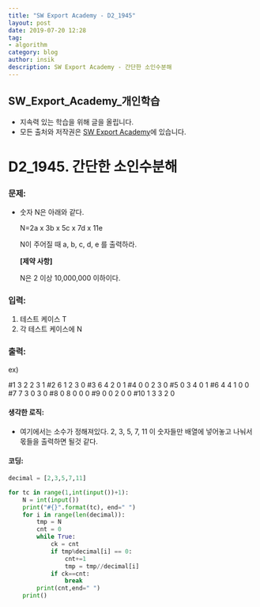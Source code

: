 ```yaml
---
title: "SW Export Academy - D2_1945"
layout: post
date: 2019-07-20 12:28
tag:
- algorithm
category: blog
author: insik
description: SW Export Academy - 간단한 소인수분해
---
```


## SW_Export_Academy_개인학습

- 지속력 있는 학습을 위해 글을 올립니다.
- 모든 출처와 저작권은 [SW Export Academy][출처]에 있습니다.



# D2_1945. 간단한 소인수분해

### 문제:

- 숫자 N은 아래와 같다.

  N=2a x 3b x 5c x 7d x 11e

  N이 주어질 때 a, b, c, d, e 를 출력하라.

  **[제약 사항]**

  N은 2 이상 10,000,000 이하이다.  

### 입력:

1. 테스트 케이스 T
2. 각 테스트 케이스에 N



### 출력:

ex)

#1 3 2 2 3 1
#2 6 1 2 3 0
#3 6 4 2 0 1
#4 0 0 2 3 0
#5 0 3 4 0 1
#6 4 4 1 0 0
#7 7 3 0 3 0
#8 0 8 0 0 0
#9 0 0 2 0 0
#10 1 3 3 2 0

#### 생각한 로직:

- 여기에서는 소수가 정해져있다. 2, 3, 5, 7, 11 이 숫자들만 배열에 넣어놓고 나눠서 몫들을 출력하면 될것 같다.



#### 코딩:

```python
decimal = [2,3,5,7,11]

for tc in range(1,int(input())+1):
    N = int(input())
    print("#{}".format(tc), end=" ")
    for i in range(len(decimal)):
        tmp = N
        cnt = 0
        while True:
            ck = cnt
            if tmp%decimal[i] == 0:
                cnt+=1
                tmp = tmp//decimal[i]
            if ck==cnt:
                break
        print(cnt,end=" ")
    print()

```



[출처]: https://www.swexpertacademy.com/